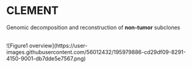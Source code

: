 # CLEMENT
Genomic decomposition and reconstruction of **non-tumor** subclones

<br/>
![Figure1 overview](https://user-images.githubusercontent.com/56012432/195979886-cd29df09-8291-4150-9001-db7dde5e7567.png)
<br/>
